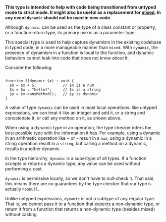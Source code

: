 **This type is intended to help with code being transitioned from untyped mode to strict
mode. It might also be useful as a replacement for [mixed](mixed.md).  In any
event `dynamic` should not be used in new code.**

Although `dynamic` can be used as the type of a class constant or property, or a function
return type, its primary use is as a parameter type.

This special type is used to help capture dynamism in the existing codebase in typed code, in
a more manageable manner than `mixed`. With `dynamic`, the presence of dynamism in a function
is local to the function, and dynamic behaviors cannot leak into code that does not know about it.

Consider the following:
```Hack

function f(dynamic $x) : void {
  $n = $x + 5;            // $n is a num
  $s = $x . "hello!";     // $s is a string
  $y = $x->anyMethod();   // $y is dynamic
}
```

A value of type `dynamic` can be used in most local operations: like untyped expressions, we
can treat it like an integer and add it, or a string and concatenate it, or call any method on it, as shown above.

When using a dynamic type in an operation, the type checker infers the best possible type with
the information it has. For example, using a dynamic in an arithmetic operation like + or - result
in a `num`, using a dynamic in a string operation result in a `string`, but calling a method on a
dynamic, results in another dynamic.

In the type hierarchy, `dynamic` is a supertype of all types. If a function accepts or returns a
dynamic type, any value can be used without performing a cast.

`dynamic` is permissive locally, so we don't have to null-check it. That said, this means there
are no guarantees by the type checker that our type is actually `nonnull`.

Unlike untyped expressions, `dynamic` is not a subtype of any regular type. That is, we cannot pass
it to a function that expects a non-dynamic type, or return it from a function that returns a
non-dynamic type (besides mixed) without casting.


